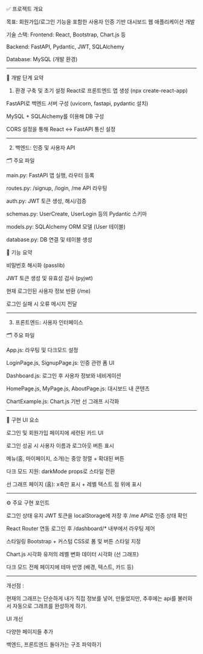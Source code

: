 ✅ 프로젝트 개요

목표: 회원가입/로그인 기능을 포함한 사용자 인증 기반 대시보드 웹 애플리케이션 개발

기술 스택:
Frontend: React, Bootstrap, Chart.js 등

Backend: FastAPI, Pydantic, JWT, SQLAlchemy

Database: MySQL (개발 환경)

-------------------------------------------------------------

🔧 개발 단계 요약

1. 환경 구축 및 초기 설정
React로 프론트엔드 앱 생성 (npx create-react-app)

FastAPI로 백엔드 서버 구성 (uvicorn, fastapi, pydantic 설치)

MySQL + SQLAlchemy를 이용해 DB 구성

CORS 설정을 통해 React ↔ FastAPI 통신 설정

-------------------------------------------------------------

2. 백엔드: 인증 및 사용자 API
   
🗂 주요 파일

main.py: FastAPI 앱 실행, 라우터 등록

routes.py: /signup, /login, /me API 라우팅

auth.py: JWT 토큰 생성, 해시/검증

schemas.py: UserCreate, UserLogin 등의 Pydantic 스키마

models.py: SQLAlchemy ORM 모델 (User 테이블)

database.py: DB 연결 및 테이블 생성


🔐 기능 요약

비밀번호 해시화 (passlib)

JWT 토큰 생성 및 유효성 검사 (pyjwt)

현재 로그인된 사용자 정보 반환 (/me)

로그인 실패 시 오류 메시지 전달

--------------------------------------------------------------

3. 프론트엔드: 사용자 인터페이스

   
🗂 주요 파일

App.js: 라우팅 및 다크모드 설정

LoginPage.js, SignupPage.js: 인증 관련 폼 UI

Dashboard.js: 로그인 후 사용자 정보와 네비게이션

HomePage.js, MyPage.js, AboutPage.js: 대시보드 내 콘텐츠

ChartExample.js: Chart.js 기반 선 그래프 시각화

----------------------------------------------

🎨 구현 UI 요소

로그인 및 회원가입 페이지에 세련된 카드 UI

로그인 성공 시 사용자 이름과 로그아웃 버튼 표시

메뉴(홈, 마이페이지, 소개)는 중앙 정렬 + 확대된 버튼

다크 모드 지원: darkMode props로 스타일 전환

선 그래프 페이지 (홈): x축만 표시 + 레벨 텍스트 점 위에 표시

-------------------------------------------------------

⚙️ 주요 구현 포인트

로그인 상태 유지
JWT 토큰을 localStorage에 저장 후 /me API로 인증 상태 확인

React Router 연동
로그인 후 /dashboard/* 내부에서 라우팅 제어

스타일링
Bootstrap + 커스텀 CSS로 폼 및 버튼 스타일 지정

Chart.js 시각화
유저의 레벨 변화 데이터 시각화 (선 그래프)

다크 모드
전체 페이지에 테마 반영 (배경, 텍스트, 카드 등)


----------------------------------------------


개선점 : 

 현재의 그래프는 단순하게 내가 직접 정보를 넣어, 만들었지만, 추후에는 api를 불러와서 자동으로 그래프를 완성하게 하기.

UI 개선

다양한 페이지들 추가

백엔드, 프론트엔드 돌아가는 구조 파악하기
